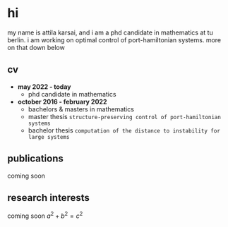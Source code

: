 # hi

my name is attila karsai, and i am a phd candidate in mathematics at tu berlin.
i am working on optimal control of port-hamiltonian systems.
more on that down below



## cv
- **may 2022 - today** 
    - phd candidate in mathematics
- **october 2016 - february 2022** 
    - bachelors & masters in mathematics
    - master thesis `structure-preserving control of port-hamiltonian systems` 
    - bachelor thesis `computation of the distance to instability for large systems`



## publications
coming soon



## research interests
coming soon $a^2 + b^2 = c^2$